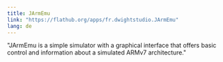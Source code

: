 ```yaml
---
title: JArmEmu
link: "https://flathub.org/apps/fr.dwightstudio.JArmEmu"
lang: de
---
```


"JArmEmu is a simple simulator with a graphical interface that offers basic control and information about a simulated ARMv7 architecture."

